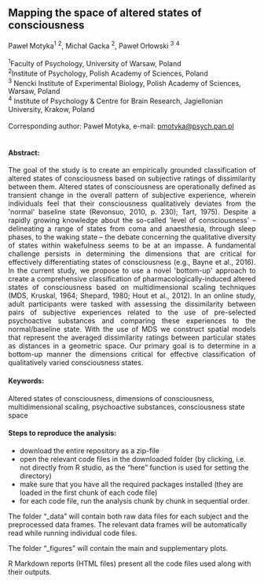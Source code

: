 ## Mapping the space of altered states of consciousness

Paweł Motyka<sup>1</sup> <sup>2</sup>, Michał Gacka <sup>2</sup>, Paweł Orłowski <sup>3</sup> <sup>4</sup>
<br/>
<br/>
<sup>1</sup>Faculty of Psychology, University of Warsaw, Poland <br/>
<sup>2</sup>Institute of Psychology, Polish Academy of Sciences, Poland <br/>
<sup>3</sup> Nencki Institute of Experimental Biology, Polish Academy of Sciences, Warsaw, Poland <br/>
<sup>4</sup> Institute of Psychology & Centre for Brain Research, Jagiellonian University, Krakow, Poland <br/>
<br/>
Corresponding author: Paweł Motyka, e-mail: pmotyka@psych.pan.pl 
<br/>
<br/>


#### Abstract:
<p align=" justify"> The goal of the study is to create an empirically grounded classification of altered states of consciousness based on subjective ratings of dissimilarity between them. Altered states of consciousness are operationally defined as transient change in the overall pattern of subjective experience, wherein individuals feel that their consciousness qualitatively deviates from the 'normal' baseline state (Revonsuo, 2010, p. 230); Tart, 1975). Despite a rapidly growing knowledge about the so-called 'level of consciousness' – delineating a range of states from coma and anaesthesia, through sleep phases, to the waking state – the debate concerning the qualitative diversity of states within wakefulness seems to be at an impasse. A fundamental challenge persists in determining the dimensions that are critical for effectively differentiating states of consciousness (e.g., Bayne et al., 2016). In the current study, we propose to use a novel 'bottom-up' approach to create a comprehensive classification of pharmacologically-induced altered states of consciousness based on multidimensional scaling techniques (MDS, Kruskal, 1964; Shepard, 1980; Hout et al., 2012). In an online study, adult participants were tasked with assessing the dissimilarity between pairs of subjective experiences related to the use of pre-selected psychoactive substances and comparing these experiences to the normal/baseline state. With the use of MDS we construct spatial models that represent the averaged dissimilarity ratings between particular states as distances in a geometric space. Our primary goal is to determine in a bottom-up manner the dimensions critical for effective classification of qualitatively varied consciousness states.
 </p>

#### Keywords: 
Altered states of consciousness, dimensions of consciousness, multidimensional scaling, psychoactive substances, consciousness state space

#### Steps to reproduce the analysis:
- download the entire repository as a zip-file 
- open the relevant code files in the downloaded folder (by clicking, i.e. not directly from R studio, as the “here” function is used for setting the directory)
- make sure that you have all the required packages installed (they are loaded in the first chunk of each code file)
- for each code file, run the analysis chunk by chunk in sequential order.

The folder “_data” will contain both raw data files for each subject and the preprocessed data frames. The relevant data frames will be automatically read while running individual code files.

The folder “_figures” will contain the main and supplementary plots.

R Markdown reports (HTML files) present all the code files used along with their outputs.



